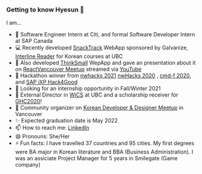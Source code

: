 ### Getting to know Hyesun 👋
I am...
- 💬 Software Engineer Intern at Citi, and formal Software Developer Intern at SAP Canada 
- 💻 Recently developed [SnackTrack](https://snacktrack.herokuapp.com/) WebApp sponsored by Galvanize, [Interline Reader](https://interlinereader.herokuapp.com/) for Korean courses at UBC
- 🤖 Also developed [ThinkSmall](http://thinksmall.live) WepApp and gave an presentation about it on [ReactVancouver Meetup](https://www.meetup.com/ReactJS-Vancouver-Meetup/events/272687845) streamed via [YouTube](https://youtu.be/3YqKQQiHZdM?t=581) 
- 🌱 Hackathon winner from [nwhacks 2021](https://devpost.com/software/goodgredients) [nwHacks 2020](https://devpost.com/software/salesview) , [cmd-f 2020](https://devpost.com/software/finance-hero), and [SAP iXP Hack4Good](https://devpost.com/software/gasshopper)
- 🤔 Looking for an internship opportunity in Fall/Winter 2021
- 👯 External Director in [WiCS](https://ubcwics.com/) at UBC and a scholarship receiver for [GHC2020](https://www.gracehoppercelebration.com/)!
- 🙌 Community organizer on [Korean Developer & Designer Meetup](https://www.meetup.com/Vancouver-KDD) in Vancouver
- ✨ Expected graduation date is May 2022
- 📫 How to reach me: [LinkedIn](https://www.linkedin.com/in/anhyesun/)
- 😄 Pronouns: She/Her
- ⚡ Fun facts: I have travelled 37 countries and 95 cities. My first degrees were BA major in Korean literature and BBA (Business Administration). 
I was an assiciate Project Manager for 5 years in Smilegate (Game company)


<!--
**anhyesun/anhyesun** is a ✨ _special_ ✨ repository because its `README.md` (this file) appears on your GitHub profile.

Here are some ideas to get you started:

- 🔭 I’m currently working on ...
- 🌱 I’m currently learning ...
- 👯 I’m looking to collaborate on ...
- 🤔 I’m looking for help with ...
- 💬 Ask me about ...
- 📫 How to reach me: ...
- 😄 Pronouns: ...
- ⚡ Fun fact: ...

![Hyesun's GitHub stats](https://github-readme-stats.vercel.app/api?username=anhyesun&hide=stars&show_icons=true&hide_title=true&count_private=true&include_all_commits=true)

![Hyesun's Top Langs](https://github-readme-stats.vercel.app/api/top-langs/?username=anhyesun&layout=compact&hide_title=true)
-->
